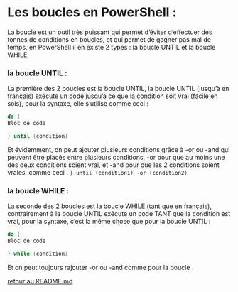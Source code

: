 # Les boucles en PowerShell :

La boucle est un outil très puissant qui permet d’éviter d’effectuer des tonnes de conditions en boucles, et qui permet de gagner pas mal de temps, en PowerShell il en existe 2 types : la boucle UNTIL et la boucle WHILE.

### la boucle UNTIL :

La première des 2 boucles est la boucle UNTIL, la boucle UNTIL (jusqu’à en français) exécute un code jusqu’à ce que la condition soit vrai (facile en sois), pour la syntaxe, elle s’utilise comme ceci :
```powershell
do {
Bloc de code

} until (condition) 
```

Et évidemment, on peut ajouter plusieurs conditions grâce à -or ou -and qui peuvent être placés entre plusieurs conditions, -or pour que au moins une des deux conditions soient vrai, et -and pour que les 2 conditions soient vraies, comme ceci : ```} until (condition1) -or (condition2) ```

### la boucle WHILE :

La seconde des 2 boucles est la boucle WHILE (tant que en français), contrairement à la boucle UNTIL exécute un code TANT que la condition est vrai, pour la syntaxe, c’est la même chose que pour la boucle UNTIL :

```powershell
do {
Bloc de code 

} while (condition)
```

Et on peut toujours rajouter -or ou -and comme pour la boucle 









[retour au README.md](https://github.com/LBROCHARD/cours-linux)
